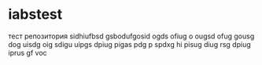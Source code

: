 # iabstest
тест репозитория
sidhiufbsd gsbodufgosid ogds ofiug o ougsd ofug gousg dog
uisdg oig sdigu uipgs dpiug pigas pdg p spdxg hi
pisug diug rsg dpiug iprus gf voc
